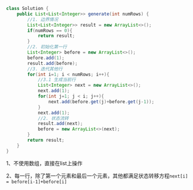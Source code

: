 ```java
class Solution {
    public List<List<Integer>> generate(int numRows) {
        //1. 边界情况
        List<List<Integer>> result = new ArrayList<>();
        if(numRows == 0){
            return result;
        }
        //2. 初始化第一行
        List<Integer> before = new ArrayList<>();
        before.add(1);
        result.add(before);
        //3. 迭代其他行
        for(int i=1; i < numRows; i++){
            //3.1 生成当前行
            List<Integer> next = new ArrayList<>();
            next.add(1);
            for(int j=1; j < i; j++){
                next.add(before.get(j)+before.get(j-1));
            }
            next.add(1);
            //2. 状态流转
            result.add(next);
            before = new ArrayList<>(next);
        }
        return result;
    }
}
```

1、不使用数组，直接在list上操作

2、每一行，除了第一个元素和最后一个元素，其他都满足状态转移方程`next[i] = before[i-1]+before[i]`









































